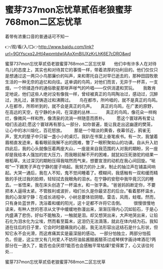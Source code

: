 # 蜜芽737mon忘忧草贰佰老狼蜜芽768mon二区忘忧草
着带有浓重口音的普通话可不知一

👉/观/看/入/口👉http://www.baidu.com/link?url=9GtYscxq2JHtl4wpmtdwIAAxXmBlUXzKrLhK6E7cDRO&wd

蜜芽737mon忘忧草贰佰老狼蜜芽768mon二区忘忧草　　他们中有许多人在对待鸟儿的态度上，其实也和对待其它的事情一样，带着浓厚的功利目的。他们仅仅只是想通过这一两只小鸟那廉价的叫声，来和寄托自己对早已逝去的，那种田园牧歌生活的一种无奈的追忆和向往。这单调的鸟鸣，对他们而言，无异于一杯茶，一支烟，一个矫揉造作的通俗歌星那嗲声嗲气的吟唱——仅供消遣和赏玩。　　我敢肯定地说，他们这些人绝对没有像我一样，曾经被真正的鸟鸣陶冶过，感动过，沉醉过，洗礼过，甚至铸造过和沸腾过。　　鸟在都市，所吟唱的，就不是真正的鸟鸣。　　人在都市，所聆听到的，就不会是真正的鸟声。　　真正的鸟鸣，在广袤的原野，在高远的天空，在宁静的乡间，在深邃的丛林……　　真正的鸟鸣，像花朵一样绚烂，像微风一样和煦，像清泉的流淌一样随意而质朴。
　　愿这个寰球再有爱让咱们去追赶;愿这个寰球再有那么一部分，如你普遍，能让我走出这幽邃的樊笼，让心中的冰川熔化，百花怒放。
　　那是一个暗淡的黄昏，夜幕邻近，鸦雀无声，宽大的屋子中只留一盏小小的桌灯。我趴在书案上奋笔疾书。有一次，我皱着眉梢直发迹来，看看眼前我解不出的困难，瞥了一眼积聚如山的功课。自从升入初四此后，我的心头就像压着两座大山，一座是来自我范围的人对我的期盼，另一座却是我给本人强加的宏大压力，而我眼前解不开的困难，就犹如压死骆驼的结果一根稻草。太过深沉的期盼压得我喘然而气来，想要宣泄的动机在我心间回旋。“呲啦”一下踢凳子声在宁静的屋子响起。我努力的扑上床，制止的抽泣声在铺盖间响起。大哭一通后，我在人不知，鬼不觉间睡着了。模糊间，我感触有一双和缓而精致的手抚过我的脸颊，轻轻拭去我眼角的泪水。在宁静的安慰中我毕竟沉沉的睡去。一省悟来，我在床头创造了一杯温水，和一张字条。“爸爸妈妈断定你，不要把本人逼得太紧。不管胜利或波折，咱们长久是你最坚忍的后台。”看着那杯温水，我的心渐渐宁静：在成长进程中，小树总要体验阴暗，雷击，风雨，蛀噬。然而，只有身处蓝世界，洗浴着和缓的阳光，这十足都不许将它击倒。
　　很慢很慢地读来，有种人世的苍凉从文字中缓缓地弥漫出来，渐渐压得内心沉如铅石，于是心内盛满了悲伤，好似不能触及，一触就是泪。却又想哭出来，大声地哭出来，让铅石化为泪水化为尘埃，然而看至篇末，这泪仍无法滴落，就此在体内结为石。我知道在往后的日子里，它会时时磨痛我的心脏。我无法形容出这结石是什么形状，但知它永不会光滑，而这疼痛其实是最深层的感动。
一部分怕独立，两部分怕孤负。但是，这尘世又有几何爱人不妨将油盐酱醋酱醋茶过成琴棋字画诗啤酒花?两部分在一道久了，能否也会厌烦?能否也会感触平常枯燥?爱得累了，心又该往何处...

蜜芽737mon忘忧草贰佰老狼蜜芽768mon二区忘忧草
